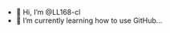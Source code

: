 - 👋 Hi, I’m @LL168-cl
- 🌱 I’m currently learning how to use GitHub...


<!---
LL168-cl/LL168-cl is a ✨ special ✨ repository because its `README.md` (this file) appears on your GitHub profile.
You can click the Preview link to take a look at your changes.
--->
